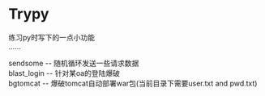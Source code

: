 # Trypy
练习py时写下的一点小功能<br />
......

sendsome -- 随机循环发送一些请求数据<br />
blast_login -- 针对某oa的登陆爆破<br />
bgtomcat -- 爆破tomcat自动部署war包(当前目录下需要user.txt and pwd.txt)
